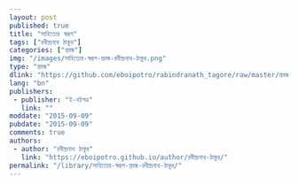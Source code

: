 ```yaml
---
layout: post
published: true
title: "সাহিত্যের স্বরূপ"
tags: ["রবীন্দ্রনাথ ঠাকুর"]
categories: ["প্রবন্ধ"]
img: "/images/সাহিত্যের-স্বরূপ-প্রবন্ধ-রবীন্দ্রনাথ-ঠাকুর.png"
type: "প্রবন্ধ"
dlink: "https://github.com/eboipotro/rabindranath_tagore/raw/master/প্রবন্ধ/সাহিত্যের_স্বরূপ.epub"
lang: "bn"
publishers: 
 - publisher: "ই-বইপত্র"
   link: ""
moddate: "2015-09-09"
pubdate: "2015-09-09"
comments: true
authors: 
 - author: "রবীন্দ্রনাথ ঠাকুর"
   link: "https://eboipotro.github.io/author/রবীন্দ্রনাথ-ঠাকুর/"
permalink: "/library/সাহিত্যের-স্বরূপ-প্রবন্ধ-রবীন্দ্রনাথ-ঠাকুর/"
---
```

